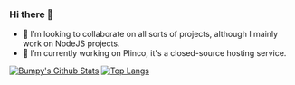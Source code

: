 ### Hi there 👋

- 👯 I’m looking to collaborate on all sorts of projects, although I mainly work on NodeJS projects.
- 🔭 I’m currently working on Plinco, it's a closed-source hosting service.

[![Bumpy's Github Stats](https://github-readme-stats.vercel.app/api?username=BumpyBill&show_icons=true&theme=radical)](https://github.com/anuraghazra/github-readme-stats)
[![Top Langs](https://github-readme-stats.vercel.app/api/top-langs/?username=BumpyBill&theme=radical)](https://github.com/anuraghazra/github-readme-stats)
